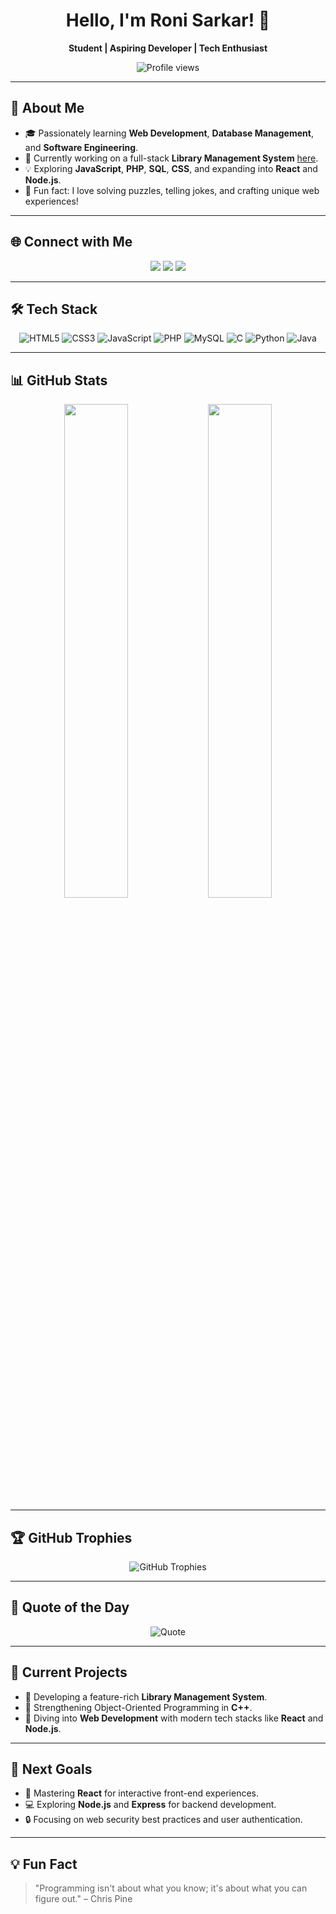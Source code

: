 <h1 align="center">Hello, I'm Roni Sarkar! 👋</h1>
<p align="center">
  <b>Student | Aspiring Developer | Tech Enthusiast</b>
</p>

<p align="center">
  <img src="https://komarev.com/ghpvc/?username=yourusername&color=blue&style=flat-square" alt="Profile views" />
</p>

---

## 💼 About Me
- 🎓 Passionately learning **Web Development**, **Database Management**, and **Software Engineering**.
- 🔭 Currently working on a full-stack **Library Management System** [here](https://mcet.tanumart.com/).
- 💡 Exploring **JavaScript**, **PHP**, **SQL**, **CSS**, and expanding into **React** and **Node.js**.
- 🎯 Fun fact: I love solving puzzles, telling jokes, and crafting unique web experiences!

---

## 🌐 Connect with Me
<p align="center">
  <a href="https://linkedin.com/in/ronisarkar"><img src="https://img.shields.io/badge/-LinkedIn-0077B5?style=for-the-badge&logo=Linkedin&logoColor=white"/></a>
  <a href="https://x.com/ExplorersTalks(https://x.com/RoniSarkar95)"><img src="https://img.shields.io/badge/-Twitter-1DA1F2?style=for-the-badge&logo=Twitter&logoColor=white"/></a>
  <a href="mailto:ronisarkar10938@gmail.com"><img src="https://img.shields.io/badge/-Email-D14836?style=for-the-badge&logo=gmail&logoColor=white"/></a>
</p>

---

## 🛠️ Tech Stack
<p align="center">
  <img src="https://img.shields.io/badge/HTML5-E34F26?style=for-the-badge&logo=html5&logoColor=white" alt="HTML5"/>
  <img src="https://img.shields.io/badge/CSS3-1572B6?style=for-the-badge&logo=css3&logoColor=white" alt="CSS3"/>
  <img src="https://img.shields.io/badge/JavaScript-F7DF1E?style=for-the-badge&logo=javascript&logoColor=black" alt="JavaScript"/>
  <img src="https://img.shields.io/badge/PHP-777BB4?style=for-the-badge&logo=php&logoColor=white" alt="PHP"/>
  <img src="https://img.shields.io/badge/MySQL-4479A1?style=for-the-badge&logo=mysql&logoColor=white" alt="MySQL"/>
  <img src="https://img.shields.io/badge/C-A8B9CC?style=for-the-badge&logo=c&logoColor=white" alt="C"/>
  <img src="https://img.shields.io/badge/Python-3776AB?style=for-the-badge&logo=python&logoColor=white" alt="Python"/>
  <img src="https://img.shields.io/badge/Java-007396?style=for-the-badge&logo=java&logoColor=white" alt="Java"/>
</p>

---

## 📊 GitHub Stats
<div align="center">
  <img src="https://github-readme-stats.vercel.app/api?username=yourusername&show_icons=true&theme=radical&hide_border=true&count_private=true" width="45%">
  <img src="https://github-readme-stats.vercel.app/api/top-langs/?username=yourusername&layout=compact&theme=radical&hide_border=true" width="45%">
</div>

---

## 🏆 GitHub Trophies
<p align="center">
  <img src="https://github-profile-trophy.vercel.app/?username=yourusername&theme=onedark&no-frame=true&margin-w=5&row=1" alt="GitHub Trophies"/>
</p>

---

## 📜 Quote of the Day
<p align="center">
  <img src="https://quotes-github-readme.vercel.app/api?type=horizontal&theme=radical&animation=grow_out_in" alt="Quote">
</p>

---

## 🎯 Current Projects
- 📘 Developing a feature-rich **Library Management System**.
- 📂 Strengthening Object-Oriented Programming in **C++**.
- 📝 Diving into **Web Development** with modern tech stacks like **React** and **Node.js**.

---

## 🌱 Next Goals
- 🚀 Mastering **React** for interactive front-end experiences.
- 💻 Exploring **Node.js** and **Express** for backend development.
- 🔒 Focusing on web security best practices and user authentication.

---

## 💡 Fun Fact
> "Programming isn't about what you know; it's about what you can figure out." – Chris Pine
